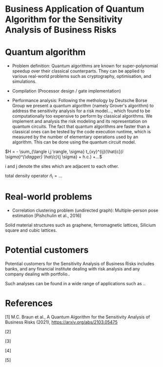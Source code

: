 # Business Application of Quantum Algorithm for the Sensitivity Analysis of Business Risks


# Quantum algorithm

- Problem definition: 
Quantum algorithms are known for super-polynomial speedup over their classical counterparts.
They can be applied to various real-world problems such as cryptography, optimisation, and simulations. 

- Compilation (Processor design / gate implementation)

- Performance analysis: 
 Following the methology by Deutsche Borse Group we present a quantum algorithm (namely Grover's algorithm) to address the sensitivity analysis for a risk model..., which found to be computationally too expensive to perform by classical algorithms. We implement and analysis the risk modeling and its representation on quantum circuits. 
The fact that quantum algorithms are faster than a classical ones can be tested by the code execution runtime, which is measured by the number of elementary operations used by an algorithm. This can be done using the quantum circuit model. 

$H = - \sum_{\langle i,j \rangle, \sigma} t_{xy}^{ij}(\hat{c]_{i \sigma}^{\dagger} \hat{c}_{j \sigma} + h.c.) +...$

i and j denote the sites which are adjacent to each other.

total density operator $\hat{n}_i = ...$


# Real-world problems

- Correlation clustering problem (undirected graph): Multiple-person pose estimation [Pishchulin et al., 2016]


Solid material structures such as graphene, ferromagnetic lattices, Silicium square and cubic lattices.

# Potential customers

Potential customers for the Sensitivity Analysis of Business Risks includes banks, and any financial institute dealing with risk analysis
and any company dealing with portfolio..

Such analyses can be found in a wide range of applications such as ..


# References

[1] M.C. Braun et al., A Quantum Algorithm for the Sensitivity Analysis of Business Risks (2021), https://arxiv.org/abs/2103.05475

[2]

[3]

[4]

[5]
